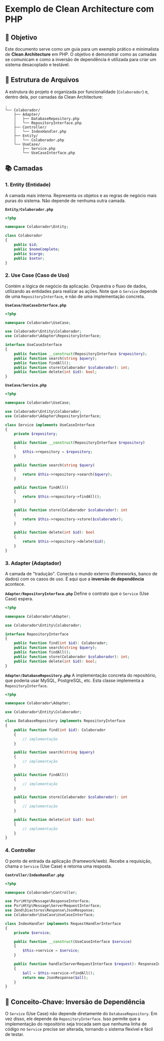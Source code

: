 # Exemplo de Clean Architecture com PHP

## 🎯 Objetivo

Este documento serve como um guia para um exemplo prático e minimalista de **Clean Architecture** em PHP. O objetivo é demonstrar como as camadas se comunicam e como a inversão de dependência é utilizada para criar um sistema desacoplado e testável.

## 📂 Estrutura de Arquivos

A estrutura do projeto é organizada por funcionalidade (`Colaborador`) e, dentro dela, por camadas da Clean Architecture:

```
.
└── Colaborador/
    ├── Adapter/
    │   ├── DatabaseRepository.php
    │   └── RepositoryInterface.php
    ├── Controller/
    │   └── IndexHandler.php
    ├── Entity/
    │   └── Colaborador.php
    └── UseCase/
        ├── Service.php
        └── UseCaseInterface.php
```

## 📚 Camadas

### 1. Entity (Entidade)

A camada mais interna. Representa os objetos e as regras de negócio mais puras do sistema. Não depende de nenhuma outra camada.

**`Entity/Colaborador.php`**
```php
<?php

namespace Colaborador\Entity;

class Colaborador
{
    public $id;
    public $nomeCompleto;
    public $cargo;
    public $setor;
}
```

### 2. Use Case (Caso de Uso)

Contém a lógica de negócio da aplicação. Orquestra o fluxo de dados, utilizando as entidades para realizar as ações. Note que o `Service` depende de uma `RepositoryInterface`, e não de uma implementação concreta.

**`UseCase/UseCaseInterface.php`**
```php
<?php

namespace Colaborador\UseCase;

use Colaborador\Entity\Colaborador;
use Colaborador\Adapter\RepositoryInterface;

interface UseCaseInterface
{
    public function __construct(RepositoryInterface $repository);
    public function search(string $query);
    public function findAll();
    public function store(Colaborador $colaborador): int;
    public function delete(int $id): bool;
}
```

**`UseCase/Service.php`**
```php
<?php

namespace Colaborador\UseCase;

use Colaborador\Entity\Colaborador;
use Colaborador\Adapter\RepositoryInterface;

class Service implements UseCaseInterface
{
    private $repository;

    public function __construct(RepositoryInterface $repository)
    {
        $this->repository = $repository;
    }

    public function search(string $query)
    {
        return $this->repository->search($query);
    }

    public function findAll()
    {
        return $this->repository->findAll();
    }

    public function store(Colaborador $colaborador): int
    {
        return $this->repository->store($colaborador);
    }

    public function delete(int $id): bool
    {
        return $this->repository->delete($id);
    }
}
```

### 3. Adapter (Adaptador)

A camada de "tradução". Conecta o mundo externo (frameworks, banco de dados) com os casos de uso. É aqui que a **inversão de dependência** acontece.

**`Adapter/RepositoryInterface.php`**
Define o contrato que o `Service` (Use Case) espera.

```php
<?php

namespace Colaborador\Adapter;

use Colaborador\Entity\Colaborador;

interface RepositoryInterface
{
    public function find(int $id): Colaborador;
    public function search(string $query);
    public function findAll();
    public function store(Colaborador $colaborador): int;
    public function delete(int $id): bool;
}
```

**`Adapter/DatabaseRepository.php`**
A implementação concreta do repositório, que poderia usar MySQL, PostgreSQL, etc. Esta classe implementa a `RepositoryInterface`.

```php
<?php

namespace Colaborador\Adapter;

use Colaborador\Entity\Colaborador;

class DatabaseRepository implements RepositoryInterface
{
    public function find(int $id): Colaborador
    {
        // implementação
    }

    public function search(string $query)
    {
        // implementação
    }

    public function findAll()
    {
        // implementação
    }

    public function store(Colaborador $colaborador): int
    {
        // implementação
    }

    public function delete(int $id): bool
    {
        // implementação
    }
}
```

### 4. Controller

O ponto de entrada da aplicação (framework/web). Recebe a requisição, chama o `Service` (Use Case) e retorna uma resposta.

**`Controller/IndexHandler.php`**
```php
<?php

namespace Colaborador\Controller;

use Psr\Http\Message\ResponseInterface;
use Psr\Http\Message\ServerRequestInterface;
use Zend\Diactoros\Response\JsonResponse;
use Colaborador\UseCase\UseCaseInterface;

class IndexHandler implements RequestHandlerInterface
{
    private $service;

    public function __construct(UseCaseInterface $service)
    {
        $this->service = $service;
    }

    public function handle(ServerRequestInterface $request): ResponseInterface
    {
        $all = $this->service->findAll();
        return new JsonResponse($all);
    }
}
```

## 🔑 Conceito-Chave: Inversão de Dependência

O `Service` (Use Case) não depende diretamente do `DatabaseRepository`. Em vez disso, ele depende da `RepositoryInterface`. Isso permite que a implementação do repositório seja trocada sem que nenhuma linha de código no `Service` precise ser alterada, tornando o sistema flexível e fácil de testar.